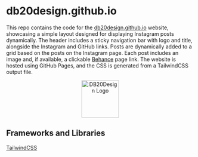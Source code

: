 # db20design.github.io

This repo contains the code for the [db20design.github.io](https://db20design.github.io/) website, showcasing a simple layout designed for displaying Instagram posts dynamically. The header includes a sticky navigation bar with logo and title, alongside the Instagram and GitHub links. Posts are dynamically added to a grid based on the posts on the Instagram page. Each post includes an image and, if available, a clickable [Behance](www.behance.net) page link. The website is hosted using GitHub Pages, and the CSS is generated from a TailwindCSS output file.
<!-- Based on [My Nintendo Store Italia](https://visitlinkin.bio/mynintendostoreitalia) website -->

<p align="center">
  <a href="https://learn.unity.com/pathway/junior-programmer" target="_blank">
    <img src="https://github.com/db20design/db20design.github.io/blob/main/images/logo.svg" alt="DB20Design Logo" style="width:100px;height:auto;">
  </a>
</p>

## Frameworks and Libraries
[TailwindCSS](https://tailwindcss.com/)
